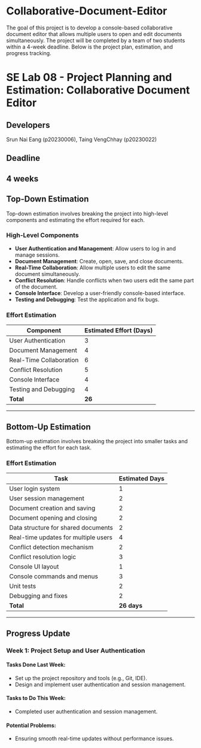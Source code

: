 # Collaborative-Document-Editor
The goal of this project is to develop a console-based collaborative document editor that allows multiple users to open and edit documents simultaneously. The project will be completed by a team of two students within a 4-week deadline. Below is the project plan, estimation, and progress tracking.
# SE Lab 08 - Project Planning and Estimation: Collaborative Document Editor

## Developers
Srun Nai Eang (p20230006), Taing VengChhay (p20230022)

## Deadline
4 weeks
---

## Top-Down Estimation
Top-down estimation involves breaking the project into high-level components and estimating the effort required for each.

### High-Level Components
- **User Authentication and Management**: Allow users to log in and manage sessions.
- **Document Management**: Create, open, save, and close documents.
- **Real-Time Collaboration**: Allow multiple users to edit the same document simultaneously.
- **Conflict Resolution**: Handle conflicts when two users edit the same part of the document.
- **Console Interface**: Develop a user-friendly console-based interface.
- **Testing and Debugging**: Test the application and fix bugs.

### Effort Estimation
| Component                | Estimated Effort (Days) |
|--------------------------|------------------------|
| User Authentication     | 3                      |
| Document Management     | 4                      |
| Real-Time Collaboration | 6                      |
| Conflict Resolution     | 5                      |
| Console Interface       | 4                      |
| Testing and Debugging   | 4                      |
| **Total**               | **26**                 |

---

## Bottom-Up Estimation
Bottom-up estimation involves breaking the project into smaller tasks and estimating the effort for each task.

### Effort Estimation
| Task                                | Estimated Days |
|-------------------------------------|---------------|
| User login system                   | 1             |
| User session management             | 2             |
| Document creation and saving        | 2             |
| Document opening and closing        | 2             |
| Data structure for shared documents | 2             |
| Real-time updates for multiple users| 4             |
| Conflict detection mechanism        | 2             |
| Conflict resolution logic           | 3             |
| Console UI layout                   | 1             |
| Console commands and menus          | 3             |
| Unit tests                          | 2             |
| Debugging and fixes                 | 2             |
| **Total**                           | **26 days**   |

---

## Progress Update
### Week 1: Project Setup and User Authentication
#### Tasks Done Last Week:
- Set up the project repository and tools (e.g., Git, IDE).
- Design and implement user authentication and session management.

#### Tasks to Do This Week:
- Completed user authentication and session management.

#### Potential Problems:
- Ensuring smooth real-time updates without performance issues.

